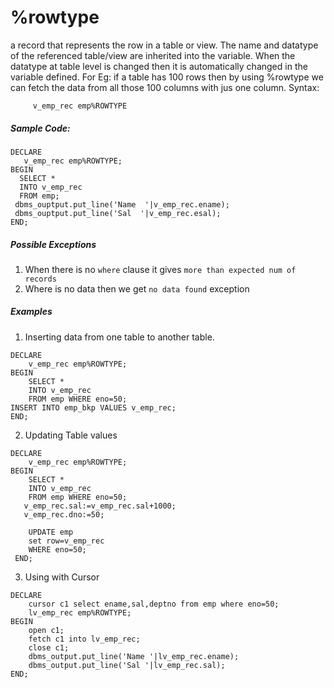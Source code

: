 # %rowtype
  a record that represents the row in a table or view. The name and datatype 
  of the referenced table/view are inherited into the variable.
  When the datatype at table level is changed then it is automatically
  changed in the variable defined.
  For Eg: if a table has 100 rows then by using %rowtype we can fetch the data
  from all those 100 columns with jus one column.
  Syntax:
  
   ```plsql 
        v_emp_rec emp%ROWTYPE
   ```
  ##### Sample Code:

  ```plsql
 DECLARE
     v_emp_rec emp%ROWTYPE;
 BEGIN
    SELECT *
    INTO v_emp_rec
    FROM emp;
   dbms_ouptput.put_line('Name  '|v_emp_rec.ename);
   dbms_ouptput.put_line('Sal  '|v_emp_rec.esal);
END;
```

##### Possible Exceptions

1. When there is no `where` clause it gives `more than expected num of records`
2. Where is no data then  we get `no data found` exception

##### Examples
1. Inserting data from one table to another table.

``` plsql
DECLARE
    v_emp_rec emp%ROWTYPE;
BEGIN
    SELECT *
    INTO v_emp_rec
    FROM emp WHERE eno=50;
INSERT INTO emp_bkp VALUES v_emp_rec;
END;
```

2. Updating Table values

```plsql
DECLARE
    v_emp_rec emp%ROWTYPE;
BEGIN
    SELECT *
    INTO v_emp_rec
    FROM emp WHERE eno=50;
   v_emp_rec.sal:=v_emp_rec.sal+1000;
   v_emp_rec.dno:=50;

    UPDATE emp
    set row=v_emp_rec
    WHERE eno=50;
 END;
```

3. Using with Cursor

```plsql
DECLARE
    cursor c1 select ename,sal,deptno from emp where eno=50;
    lv_emp_rec emp%ROWTYPE;
BEGIN
    open c1;
    fetch c1 into lv_emp_rec;
    close c1;
    dbms_output.put_line('Name '|lv_emp_rec.ename);
    dbms_output.put_line('Sal '|lv_emp_rec.sal);
END;
```






